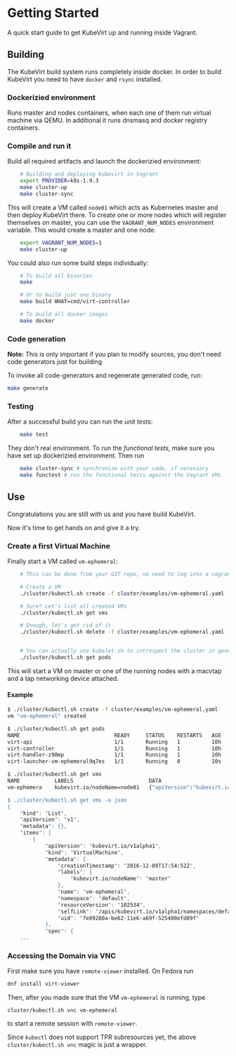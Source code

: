 # Getting Started

A quick start guide to get KubeVirt up and running inside Vagrant.

## Building

The KubeVirt build system runs completely inside docker. In order to build
KubeVirt you need to have `docker` and `rsync` installed.

### Dockerizied environment

Runs master and nodes containers, when each one of them run virtual machine via QEMU.
In additional it runs dnsmasq and docker registry containers.

### Compile and run it

Build all required artifacts and launch the
dockerizied environment:

```bash
    # Building and deploying kubevirt in Vagrant
    export PROVIDER=k8s-1.9.3
    make cluster-up
    make cluster-sync
```

This will create a VM called `node01` which acts as Kubernetes master and then
deploy KubeVirt there. To create one or more nodes which will register
themselves on master, you can use the `VAGRANT_NUM_NODES` environment variable.
This would create a master and one node:

```bash
    export VAGRANT_NUM_NODES=1
    make cluster-up
```

You could also run some build steps individually:

```bash
    # To build all binaries
    make

    # Or to build just one binary
    make build WHAT=cmd/virt-controller

    # To build all docker images
    make docker
```

### Code generation

**Note:** This is only important if you plan to modify sources, you don't need code generators just for building

To invoke all code-generators and regenerate generated code, run:

```bash
make generate
```

### Testing

After a successful build you can run the *unit tests*:

```bash
    make test
```

They don't real environment. To run the *functional tests*, make sure you have set
up dockerizied environment. Then run

```bash
    make cluster-sync # synchronize with your code, if necessary
    make functest # run the functional tests against the Vagrant VMs
```

## Use

Congratulations you are still with us and you have build KubeVirt.

Now it's time to get hands on and give it a try.

### Create a first Virtual Machine

Finally start a VM called `vm-ephemeral`:

```bash
    # This can be done from your GIT repo, no need to log into a vagrant VM

    # Create a VM
    ./cluster/kubectl.sh create -f cluster/examples/vm-ephemeral.yaml

    # Sure? Let's list all created VMs
    ./cluster/kubectl.sh get vms

    # Enough, let's get rid of it
    ./cluster/kubectl.sh delete -f cluster/examples/vm-ephemeral.yaml


    # You can actually use kubelet.sh to introspect the cluster in general
    ./cluster/kubectl.sh get pods
```

This will start a VM on master or one of the running nodes with a macvtap and a
tap networking device attached.

#### Example

```bash
$ ./cluster/kubectl.sh create -f cluster/examples/vm-ephemeral.yaml
vm "vm-ephemeral" created

$ ./cluster/kubectl.sh get pods
NAME                              READY     STATUS    RESTARTS   AGE
virt-api                          1/1       Running   1          10h
virt-controller                   1/1       Running   1          10h
virt-handler-z90mp                1/1       Running   1          10h
virt-launcher-vm-ephemeral9q7es   1/1       Running   0          10s

$ ./cluster/kubectl.sh get vms
NAME           LABELS                        DATA
vm-ephemera    kubevirt.io/nodeName=node01   {"apiVersion":"kubevirt.io/v1alpha1","kind":"VM","...

$ ./cluster/kubectl.sh get vms -o json
{
    "kind": "List",
    "apiVersion": "v1",
    "metadata": {},
    "items": [
        {
            "apiVersion": "kubevirt.io/v1alpha1",
            "kind": "VirtualMachine",
            "metadata": {
                "creationTimestamp": "2016-12-09T17:54:52Z",
                "labels": {
                    "kubevirt.io/nodeName": "master"
                },
                "name": "vm-ephemeral",
                "namespace": "default",
                "resourceVersion": "102534",
                "selfLink": "/apis/kubevirt.io/v1alpha1/namespaces/default/virtualmachines/testvm",
                "uid": "7e89280a-be62-11e6-a69f-525400efd09f"
            },
            "spec": {
    ...
```

### Accessing the Domain via VNC

First make sure you have `remote-viewer` installed. On Fedora run

```bash
dnf install virt-viewer
```

Then, after you made sure that the VM `vm-ephemeral` is running, type

```
cluster/kubectl.sh vnc vm-ephemeral
```

to start a remote session with `remote-viewer`.

Since `kubectl` does not support TPR subresources yet, the above `cluster/kubectl.sh vnc` magic is just a wrapper.
